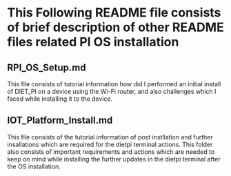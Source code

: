# This Following README file consists of brief description of other README files related PI OS installation

## RPI_OS_Setup.md

This file consists of tutorial information how did I performed an initial install of DIET_PI on a device using the Wi-Fi router,
and also challenges which I faced while installing it to the device.

## IOT_Platform_Install.md

This file consists of the tutorial information of post instllation and further insallations which are required for the dietpi terminal actions.
This folder also consists of important requirements and actions which are needed to keep on mind while installing the further updates in the dietpi terminal after the OS installation.

